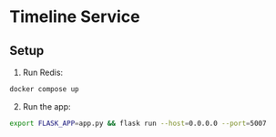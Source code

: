# Timeline Service

## Setup
1. Run Redis:
```bash
docker compose up
```

2. Run the app:
```bash
export FLASK_APP=app.py && flask run --host=0.0.0.0 --port=5007
```
